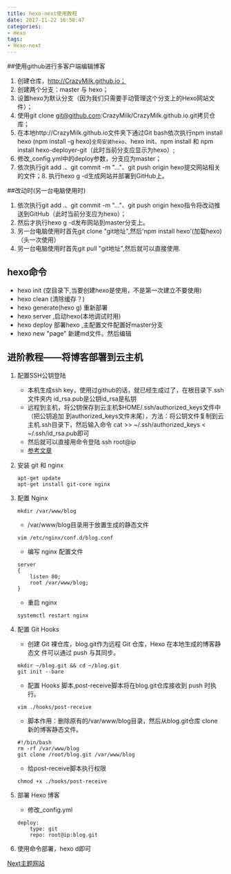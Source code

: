 ```yaml
---
title: hexo-next使用教程
date: 2017-11-22 16:58:47
categories:
- Hexo
tags:
- Hexo-next
---
```

##使用github进行多客户端编辑博客
1. 创建仓库，http://CrazyMilk.github.io；
2. 创建两个分支：master 与 hexo；
3. 设置hexo为默认分支（因为我们只需要手动管理这个分支上的Hexo网站文件）；
4. 使用git clone git@github.com:CrazyMilk/CrazyMilk.github.io.git拷贝仓库；
5. 在本地http://CrazyMilk.github.io文件夹下通过Git bash依次执行npm install hexo (npm install -g hexo)`全局安装hexo`、hexo init、npm install 和 npm install hexo-deployer-git（此时当前分支应显示为hexo）;
6. 修改_config.yml中的deploy参数，分支应为master；
7. 依次执行git add .、git commit -m "..."、git push origin hexo提交网站相关的文件；8. 执行hexo g -d生成网站并部署到GitHub上。
<!--more-->
##改动时(另一台电脑使用时)
1. 依次执行git add .、git commit -m "..."、git push origin hexo指令将改动推送到GitHub（此时当前分支应为hexo）；
2. 然后才执行hexo g -d发布网站到master分支上。
3. 另一台电脑使用时首先git clone "git地址",然后'npm install hexo'(加载hexo) （头一次使用）
4. 另一台电脑使用时首先git pull "git地址",然后就可以直接使用.
## hexo命令
* hexo init (空目录下,当要创建hexo是使用，不是第一次建立不要使用)
* hexo clean (清除缓存？)
* hexo generate(hexo g) 重新部署
* hexo server ,启动hexo(本地调试时用)
* hexo deploy 部署hexo ,主配置文件配置好master分支
* hexo new "page" 新建md文件。然后编辑

## 进阶教程——将博客部署到云主机
1. 配置SSH公钥登陆
    * 本机生成ssh key，使用过github的话，就已经生成过了，在根目录下.ssh文件夹内
id_rsa.pub是公钥id_rsa是私钥
    * 远程到主机，将公钥保存到云主机$HOME/.ssh/authorized_keys文件中（把公钥追加
到authorized_keys文件末尾），方法：将公钥文件复制到云主机.ssh目录下，然后输入命令
cat >> ~/.ssh/authorized_keys < ~/.ssh/id_rsa.pub即可
    * 然后就可以直接用命令登陆 ssh root@ip
    * [参考文章](http://www.ruanyifeng.com/blog/2011/12/ssh_remote_login.html)
2. 安装 git 和 nginx
    ````
    apt-get update
    apt-get install git-core nginx
    ````
3. 配置 Nginx
    ````
    mkdir /var/www/blog
    ````
    - /var/www/blog目录用于放置生成的静态文件
    ````
    vim /etc/nginx/conf.d/blog.conf
    ````
    - 编写 nginx 配置文件
    ````
    server
    {
        listen 80;
        root /var/www/blog;
    }
    ````
    - 重启 nginx
    ````
    systemctl restart nginx
    ````
4. 配置 Git Hooks
    - 创建 Git 裸仓库，blog.git作为远程 Git 仓库，Hexo 在本地生成的博客静态文
件可以通过 push 与其同步。
    ````
    mkdir ~/blog.git && cd ~/blog.git
    git init --bare
    ````
    - 配置 Hooks 脚本,post-receive脚本将在blog.git仓库接收到 push 时执行。
              
    ````
    vim ./hooks/post-receive
    ````
    - 脚本作用：删除原有的/var/www/blog目录，然后从blog.git仓库 
    clone 新的博客静态文件。
    ````
    #!/bin/bash
    rm -rf /var/www/blog
    git clone /root/blog.git /var/www/blog
    ````
    - 给post-receive脚本执行权限
    ````
    chmod +x ./hooks/post-receive
    ````
5. 部署 Hexo 博客             
    - 修改_config.yml
    ````
    deploy:
        type: git
        repo: root@ip:blog.git
    ````
6. 使用命令部署，hexo d即可

[Next主题网站](http://theme-next.iissnan.com/)
